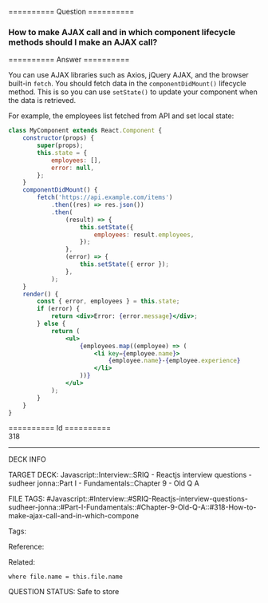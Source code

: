 ========== Question ==========  

### How to make AJAX call and in which component lifecycle methods should I make an AJAX call?  

========== Answer ==========  

You can use AJAX libraries such as Axios, jQuery AJAX, and the browser built-in `fetch`. You should fetch data in the `componentDidMount()` lifecycle method. This is so you can use `setState()` to update your component when the data is retrieved.

For example, the employees list fetched from API and set local state:

```jsx
class MyComponent extends React.Component {
    constructor(props) {
        super(props);
        this.state = {
            employees: [],
            error: null,
        };
    }
    componentDidMount() {
        fetch('https://api.example.com/items')
            .then((res) => res.json())
            .then(
                (result) => {
                    this.setState({
                        employees: result.employees,
                    });
                },
                (error) => {
                    this.setState({ error });
                },
            );
    }
    render() {
        const { error, employees } = this.state;
        if (error) {
            return <div>Error: {error.message}</div>;
        } else {
            return (
                <ul>
                    {employees.map((employee) => (
                        <li key={employee.name}>
                            {employee.name}-{employee.experience}
                        </li>
                    ))}
                </ul>
            );
        }
    }
}
```

========== Id ==========  
318

---

DECK INFO

TARGET DECK: Javascript::Interview::SRIQ - Reactjs interview questions - sudheer jonna::Part I - Fundamentals::Chapter 9 - Old Q A

FILE TAGS: #Javascript::#Interview::#SRIQ-Reactjs-interview-questions-sudheer-jonna::#Part-I-Fundamentals::#Chapter-9-Old-Q-A::#318-How-to-make-ajax-call-and-in-which-compone

Tags:

Reference:

Related:

```dataview
where file.name = this.file.name
```
QUESTION STATUS: Safe to store
